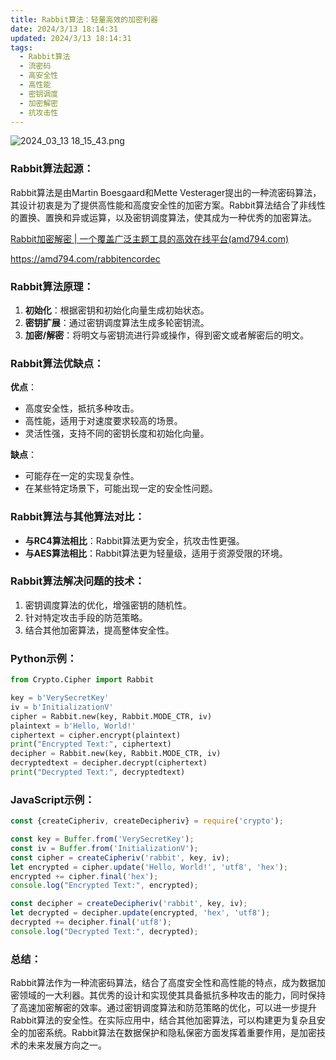 ```yaml
---
title: Rabbit算法：轻量高效的加密利器
date: 2024/3/13 18:14:31
updated: 2024/3/13 18:14:31
tags:
  - Rabbit算法
  - 流密码
  - 高安全性
  - 高性能
  - 密钥调度
  - 加密解密
  - 抗攻击性
---
```



<img src="https://static.cmdragon.cn/blog/images/2024_03_13 18_15_43.png@blog" title="2024_03_13 18_15_43.png" alt="2024_03_13 18_15_43.png"/>

### Rabbit算法起源：

Rabbit算法是由Martin Boesgaard和Mette
Vesterager提出的一种流密码算法，其设计初衷是为了提供高性能和高度安全性的加密方案。Rabbit算法结合了非线性的置换、置换和异或运算，以及密钥调度算法，使其成为一种优秀的加密算法。

[Rabbit加密解密 | 一个覆盖广泛主题工具的高效在线平台(amd794.com)](https://amd794.com/rabbitencordec)

https://amd794.com/rabbitencordec

### Rabbit算法原理：

1. **初始化**：根据密钥和初始化向量生成初始状态。
2. **密钥扩展**：通过密钥调度算法生成多轮密钥流。
3. **加密/解密**：将明文与密钥流进行异或操作，得到密文或者解密后的明文。

### Rabbit算法优缺点：

**优点**：

- 高度安全性，抵抗多种攻击。
- 高性能，适用于对速度要求较高的场景。
- 灵活性强，支持不同的密钥长度和初始化向量。

**缺点**：

- 可能存在一定的实现复杂性。
- 在某些特定场景下，可能出现一定的安全性问题。

### Rabbit算法与其他算法对比：

- **与RC4算法相比**：Rabbit算法更为安全，抗攻击性更强。
- **与AES算法相比**：Rabbit算法更为轻量级，适用于资源受限的环境。

### Rabbit算法解决问题的技术：

1. 密钥调度算法的优化，增强密钥的随机性。
2. 针对特定攻击手段的防范策略。
3. 结合其他加密算法，提高整体安全性。

### Python示例：

```python
from Crypto.Cipher import Rabbit

key = b'VerySecretKey'
iv = b'InitializationV'
cipher = Rabbit.new(key, Rabbit.MODE_CTR, iv)
plaintext = b'Hello, World!'
ciphertext = cipher.encrypt(plaintext)
print("Encrypted Text:", ciphertext)
decipher = Rabbit.new(key, Rabbit.MODE_CTR, iv)
decryptedtext = decipher.decrypt(ciphertext)
print("Decrypted Text:", decryptedtext)
```

### JavaScript示例：

```javascript
const {createCipheriv, createDecipheriv} = require('crypto');

const key = Buffer.from('VerySecretKey');
const iv = Buffer.from('InitializationV');
const cipher = createCipheriv('rabbit', key, iv);
let encrypted = cipher.update('Hello, World!', 'utf8', 'hex');
encrypted += cipher.final('hex');
console.log("Encrypted Text:", encrypted);

const decipher = createDecipheriv('rabbit', key, iv);
let decrypted = decipher.update(encrypted, 'hex', 'utf8');
decrypted += decipher.final('utf8');
console.log("Decrypted Text:", decrypted);
```

### 总结：

Rabbit算法作为一种流密码算法，结合了高度安全性和高性能的特点，成为数据加密领域的一大利器。其优秀的设计和实现使其具备抵抗多种攻击的能力，同时保持了高速加密解密的效率。通过密钥调度算法和防范策略的优化，可以进一步提升Rabbit算法的安全性。在实际应用中，结合其他加密算法，可以构建更为复杂且安全的加密系统。Rabbit算法在数据保护和隐私保密方面发挥着重要作用，是加密技术的未来发展方向之一。